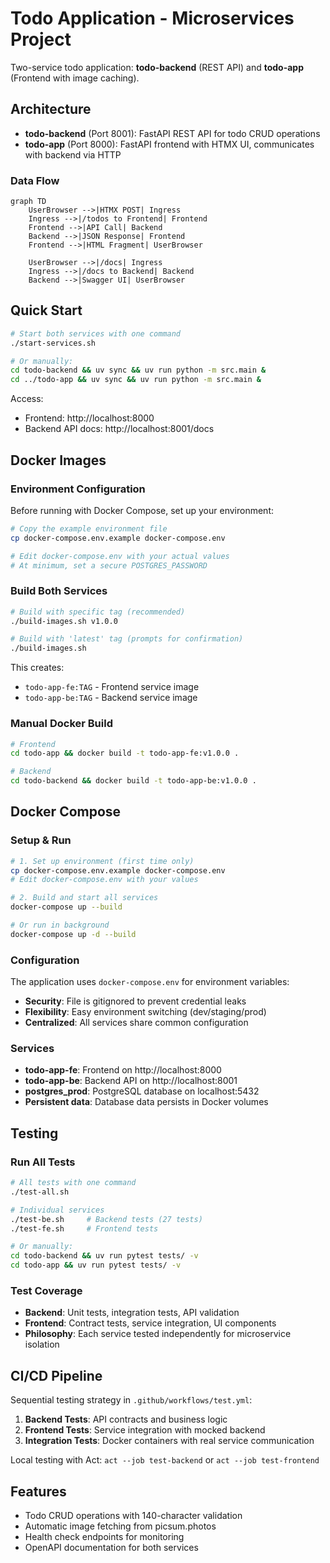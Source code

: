 # Todo Application - Microservices Project

Two-service todo application: **todo-backend** (REST API) and **todo-app** (Frontend with image caching).

## Architecture

- **todo-backend** (Port 8001): FastAPI REST API for todo CRUD operations
- **todo-app** (Port 8000): FastAPI frontend with HTMX UI, communicates with backend via HTTP

### Data Flow

```mermaid
graph TD
    UserBrowser -->|HTMX POST| Ingress
    Ingress -->|/todos to Frontend| Frontend
    Frontend -->|API Call| Backend
    Backend -->|JSON Response| Frontend
    Frontend -->|HTML Fragment| UserBrowser

    UserBrowser -->|/docs| Ingress
    Ingress -->|/docs to Backend| Backend
    Backend -->|Swagger UI| UserBrowser
```

## Quick Start

```bash
# Start both services with one command
./start-services.sh

# Or manually:
cd todo-backend && uv sync && uv run python -m src.main &
cd ../todo-app && uv sync && uv run python -m src.main &
```

Access:
- Frontend: http://localhost:8000
- Backend API docs: http://localhost:8001/docs

## Docker Images

### Environment Configuration
Before running with Docker Compose, set up your environment:

```bash
# Copy the example environment file
cp docker-compose.env.example docker-compose.env

# Edit docker-compose.env with your actual values
# At minimum, set a secure POSTGRES_PASSWORD
```

### Build Both Services
```bash
# Build with specific tag (recommended)
./build-images.sh v1.0.0

# Build with 'latest' tag (prompts for confirmation)
./build-images.sh
```

This creates:
- `todo-app-fe:TAG` - Frontend service image
- `todo-app-be:TAG` - Backend service image

### Manual Docker Build
```bash
# Frontend
cd todo-app && docker build -t todo-app-fe:v1.0.0 .

# Backend  
cd todo-backend && docker build -t todo-app-be:v1.0.0 .
```

## Docker Compose

### Setup & Run
```bash
# 1. Set up environment (first time only)
cp docker-compose.env.example docker-compose.env
# Edit docker-compose.env with your values

# 2. Build and start all services
docker-compose up --build

# Or run in background
docker-compose up -d --build
```

### Configuration
The application uses `docker-compose.env` for environment variables:
- **Security**: File is gitignored to prevent credential leaks
- **Flexibility**: Easy environment switching (dev/staging/prod)
- **Centralized**: All services share common configuration

### Services
- **todo-app-fe**: Frontend on http://localhost:8000
- **todo-app-be**: Backend API on http://localhost:8001
- **postgres_prod**: PostgreSQL database on localhost:5432
- **Persistent data**: Database data persists in Docker volumes

## Testing

### Run All Tests
```bash
# All tests with one command
./test-all.sh

# Individual services
./test-be.sh     # Backend tests (27 tests)
./test-fe.sh     # Frontend tests

# Or manually:
cd todo-backend && uv run pytest tests/ -v
cd todo-app && uv run pytest tests/ -v
```

### Test Coverage
- **Backend**: Unit tests, integration tests, API validation
- **Frontend**: Contract tests, service integration, UI components
- **Philosophy**: Each service tested independently for microservice isolation

## CI/CD Pipeline

Sequential testing strategy in `.github/workflows/test.yml`:
1. **Backend Tests**: API contracts and business logic
2. **Frontend Tests**: Service integration with mocked backend
3. **Integration Tests**: Docker containers with real service communication

Local testing with Act: `act --job test-backend` or `act --job test-frontend`

## Features

- Todo CRUD operations with 140-character validation
- Automatic image fetching from picsum.photos
- Health check endpoints for monitoring
- OpenAPI documentation for both services
